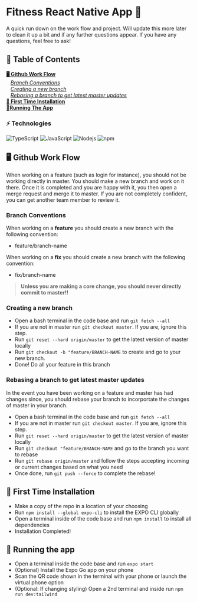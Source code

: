 # Fitness React Native App 🏓
A quick run down on the work flow and project. Will update this more later to clean it up a bit and if any further questions appear. If you have any questions, feel free to ask!

## 📑 Table of Contents
**[🖥️ Github Work Flow](#%EF%B8%8F-github-work-flow)**<br>
&nbsp;&nbsp;&nbsp;*[Branch Conventions](#Branch-Conventions)*<br>
&nbsp;&nbsp;&nbsp;*[Creating a new branch](#Creating-a-new-branch)*<br>
&nbsp;&nbsp;&nbsp;*[Rebasing a branch to get latest master updates](#Rebasing-a-branch-to-get-latest-master-updates)*<br>
**[📃 First Time Installation](#-first-time-installation)**<br>
**[📱Running The App](#-running-the-app)**<br>

### ⚡ Technologies
![TypeScript](https://img.shields.io/badge/-TypeScript-007ACC?style=flat-square&logo=typescript)
![JavaScript](https://img.shields.io/badge/-JavaScript-black?style=flat-square&logo=javascript)
![Nodejs](https://img.shields.io/badge/-Nodejs-black?style=flat-square&logo=Node.js)
<img alt="npm" src="https://img.shields.io/badge/-NPM-CB3837?style=flat-square&logo=npm&logoColor=white" />

## 🖥️ Github Work Flow
When working on a feature (such as login for instance), you should not be working directly in master. You should make a new branch and work on it there. Once it is completed and you are happy with it, you then open a merge request and merge it to master. If you are not completely confident, you can get another team member to review it. 

### Branch Conventions
When working on a **feature** you should create a new branch with the following convention:
- feature/branch-name<br>

When working on a **fix** you should create a new branch with the following convention:
- fix/branch-name

> __Unless you are making a core change, you should never directly commit to master!!__

### Creating a new branch
- Open a bash terminal in the code base and run `git fetch --all`
- If you are not in master run `git checkout master`. If you are, ignore this step. 
- Run `git reset --hard origin/master` to get the latest version of master locally
- Run `git checkout -b "feature/BRANCH-NAME` to create and go to your new branch. 
- Done! Do all your feature in this branch

### Rebasing a branch to get latest master updates
In the event you have been working on a feature and master has had changes since, you should rebase your branch to incorportate the changes of master in your branch.
- Open a bash terminal in the code base and run `git fetch --all`
- If you are not in master run `git checkout master`. If you are, ignore this step. 
- Run `git reset --hard origin/master` to get the latest version of master locally
- Run `git checkout "feature/BRANCH-NAME` and go to the branch you want to rebase
- Run `git rebase origin/master` and follow the steps accepting incoming or current changes based on what you need
- Once done, run `git push --force` to complete the rebase!

## 📃 First Time Installation

- Make a copy of the repo in a location of your choosing
- Run `npm install --global expo-cli` to install the EXPO CLI globally
- Open a terminal inside of the code base and run `npm install` to install all dependencies 
- Installation Completed!

## 📱 Running the app
- Open a terminal inside the code base and run `expo start`
- (Optional) Install the Expo Go app on your phone 
- Scan the QR code shown in the terminal with your phone or launch the virtual phone option
- (Optional: If changing styling) Open a 2nd terminal and inside run `npm run dev:tailwind`

